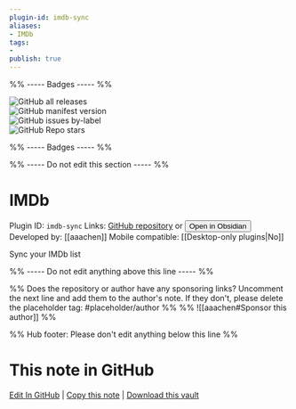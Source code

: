 ```yaml
---
plugin-id: imdb-sync
aliases:
- IMDb
tags: 
- 
publish: true
---
```


%% ----- Badges ----- %%

![GitHub all releases](https://img.shields.io/github/downloads/aaachen/IMDb-Obsidian/total?color=573E7A&logo=github&style=for-the-badge)   
![GitHub manifest version](https://img.shields.io/github/manifest-json/v/aaachen/IMDb-Obsidian?color=573E7A&logo=github&style=for-the-badge)   
![GitHub issues by-label](https://img.shields.io/github/issues/aaachen/IMDb-Obsidian/help%20wanted?color=573E7A&logo=github&style=for-the-badge)   
![GitHub Repo stars](https://img.shields.io/github/stars/aaachen/IMDb-Obsidian?color=573E7A&logo=github&style=for-the-badge)

%% ----- Badges ----- %%

%% ----- Do not edit this section ----- %%

# IMDb

Plugin ID: `imdb-sync`
Links: [GitHub repository](https://github.com/aaachen/IMDb-Obsidian) or [<button id=HH>Open in Obsidian</button>](obsidian://show-plugin?id=imdb-sync)
Developed by: [[aaachen]]
Mobile compatible: [[Desktop-only plugins|No]]

Sync your IMDb list

%% ----- Do not edit anything above this line ----- %% 

%% Does the repository or author have any sponsoring links? Uncomment the next line and add them to the author's note. If they don't, please delete the placeholder tag: #placeholder/author %%
%% ![[aaachen#Sponsor this author]] %%

%% Hub footer: Please don't edit anything below this line %%

# This note in GitHub

<span class="git-footer">[Edit In GitHub](https://github.dev/obsidian-community/obsidian-hub/blob/main/02%20-%20Community%20Expansions/02.05%20All%20Community%20Expansions/Plugins/imdb-sync.md "git-hub-edit-note") | [Copy this note](https://raw.githubusercontent.com/obsidian-community/obsidian-hub/main/02%20-%20Community%20Expansions/02.05%20All%20Community%20Expansions/Plugins/imdb-sync.md "git-hub-copy-note") | [Download this vault](https://github.com/obsidian-community/obsidian-hub/archive/refs/heads/main.zip "git-hub-download-vault") </span>
